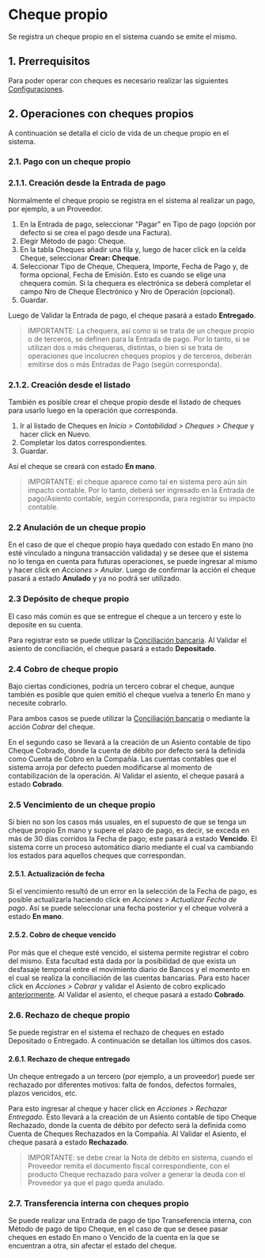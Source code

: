 # Cheque propio

Se registra un cheque propio en el sistema cuando se emite el mismo. 

## 1. Prerrequisitos

Para poder operar con cheques es necesario realizar las siguientes [Configuraciones](/docs/user/manual/es/accounts/configuraciones-cheques).

## 2. Operaciones con cheques propios

A continuación se detalla el ciclo de vida de un cheque propio en el sistema.

### 2.1. Pago con un cheque propio

### 2.1.1. Creación desde la Entrada de pago

Normalmente el cheque propio se registra en el sistema al realizar un pago, por ejemplo, a un Proveedor.

   1. En la Entrada de pago, seleccionar "Pagar" en Tipo de pago (opción por defecto si se crea el pago desde una Factura).
   2. Elegir Método de pago: Cheque.
   3. En la tabla Cheques añadir una fila y, luego de hacer click en la celda Cheque, seleccionar **Crear: Cheque**.
   4. Seleccionar Tipo de Cheque, Chequera, Importe, Fecha de Pago y, de forma opcional, Fecha de Emisión. Esto es cuando se elige una chequera común. Si la chequera es electrónica se deberá completar el campo Nro de Cheque Electrónico y Nro de Operación (opcional).
   5. Guardar.
    
Luego de Validar la Entrada de pago, el cheque pasará a estado **Entregado**.

> IMPORTANTE: La chequera, así como si se trata de un cheque propio o de terceros, se definen para la Entrada de pago. Por lo tanto, si se utilizan dos o más chequeras, distintas, o bien si se trata de operaciones que incolucren cheques propios y de terceros, deberán emitirse dos o más Entradas de Pago (según corresponda). 

### 2.1.2. Creación desde el listado

También es posible crear el cheque propio desde el listado de cheques para usarlo luego en la operación que corresponda.

1. Ir al listado de Cheques en *Inicio > Contabilidad > Cheques > Cheque* y hacer click en Nuevo.
2. Completar los datos correspondientes.
3. Guardar.

Así el cheque se creará con estado **En mano**.

> IMPORTANTE: el cheque aparece como tal en sistema pero aún sin impacto contable. Por lo tanto, deberá ser ingresado en la Entrada de pago/Asiento contable, según corresponda, para registrar su impacto contable.

### 2.2 Anulación de un cheque propio

En el caso de que el cheque propio haya quedado con estado En mano (no esté vinculado a ninguna transacción validada) y se desee que el sistema no lo tenga en cuenta para futuras operaciones, se puede ingresar al mismo y hacer click en *Acciones > Anular*. Luego de confirmar la acción el cheque pasará a estado **Anulado** y ya no podrá ser utilizado.

### 2.3 Depósito de cheque propio

El caso más común es que se entregue el cheque a un tercero y este lo deposite en su cuenta.

Para registrar esto se puede utilizar la [Conciliación bancaria](/docs/user/manual/es/accounts/bank-reconciliation#conciliación-de-cheques-propios-desde-la-herramienta-de-conciliación-bancaria). Al Validar el asiento de conciliación, el cheque pasará a estado **Depositado**.

### 2.4 Cobro de cheque propio

Bajo ciertas condiciones, podría un tercero cobrar el cheque, aunque también es posible que quien emitió el cheque vuelva a tenerlo En mano y necesite cobrarlo.

Para ambos casos se puede utilizar la [Conciliación bancaria](/docs/user/manual/es/accounts/bank-reconciliation#conciliación-de-cheques-propios-desde-la-herramienta-de-conciliación-bancaria) o mediante la acción *Cobrar* del cheque.

En el segundo caso se llevará a la creación de un Asiento contable de tipo Cheque Cobrado, donde la cuenta de débito por defecto será la definida como Cuenta de Cobro en la Compañía. Las cuentas contables que el sistema arroja por defecto pueden modificarse al momento de contabilización de la operación.
Al Validar el asiento, el cheque pasará a estado **Cobrado**.

### 2.5 Vencimiento de un cheque propio

Si bien no son los casos más usuales, en el supuesto de que se tenga un cheque propio En mano y supere el plazo de pago, es decir, se exceda en más de 30 días corridos la Fecha de pago; este pasará a estado **Vencido**. El sistema corre un proceso automático diario mediante el cual va cambiando los estados para aquellos cheques que correspondan. 

#### 2.5.1. Actualización de fecha

Si el vencimiento resultó de un error en la selección de la Fecha de pago, es posible actualizarla haciendo click en *Acciones > Actualizar Fecha de pago*. Así se puede seleccionar una fecha posterior y el cheque volverá a estado **En mano**.

#### 2.5.2. Cobro de cheque vencido

Por más que el cheque esté vencido, el sistema permite registrar el cobro del mismo. Esta facultad está dada por la posibilidad de que exista un desfasaje temporal entre el movimiento diario de Bancos y el momento en el cual se realiza la conciliación de las cuentas bancarias. Para esto hacer click en *Acciones > Cobrar* y validar el Asiento de cobro explicado [anteriormente](/docs/user/manual/es/accounts/cheque-propio#4-cobro-de-cheque-propio). Al Validar el asiento, el cheque pasará a estado **Cobrado**.

### 2.6. Rechazo de cheque propio

Se puede registrar en el sistema el rechazo de cheques en estado Depositado o Entregado. A continuación se detallan los últimos dos casos.

#### 2.6.1. Rechazo de cheque entregado

Un cheque entregado a un tercero (por ejemplo, a un proveedor) puede ser rechazado por diferentes motivos: falta de fondos, defectos formales, plazos vencidos, etc.

Para esto ingresar al cheque y hacer click en *Acciones > Rechazar Entregado*. Esto llevará a la creación de un Asiento contable de tipo Cheque Rechazado, donde la cuenta de débito por defecto será la definida como Cuenta de Cheques Rechazados en la Compañía. Al Validar el Asiento, el cheque pasará a estado **Rechazado**.

> IMPORTANTE: se debe crear la Nota de débito en sistema, cuando el Proveedor remita el documento fiscal correspondiente, con el producto Cheque rechazado para volver a generar la deuda con el Proveedor ya que el pago queda anulado.

### 2.7. Transferencia interna con cheques propio

Se puede realizar una Entrada de pago de tipo Transeferencia interna, con Método de pago de tipo Cheque, en el caso de que se desee pasar cheques en estado En mano o Vencido de la cuenta en la que se encuentran a otra, sin afectar el estado del cheque.
